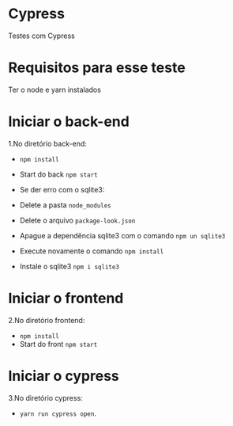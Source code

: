 # Cypress
Testes com Cypress

# Requisitos para esse teste
  Ter o node e yarn instalados

# Iniciar o back-end

  1.No diretório back-end:
  
   - `npm install`
   - Start do back `npm start`
  
  - Se der erro com o sqlite3:
  - Delete a pasta `node_modules`
  - Delete o arquivo `package-look.json`
  - Apague a dependência sqlite3 com o comando `npm un sqlite3`
  - Execute novamente o comando `npm install`
  - Instale o sqlite3 `npm i sqlite3`
    
    
# Iniciar o frontend 

  2.No diretório frontend:
   
   - `npm install`
   - Start do front `npm start`
      
# Iniciar o cypress 

  3.No diretório cypress:
   
   - `yarn run cypress open`.
  
